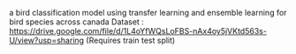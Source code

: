 a bird classification model using transfer learning and ensemble learning for bird species across canada
Dataset : https://drive.google.com/file/d/1L4oYfWQsLoFBS-nAx4oy5jVKtd563s-U/view?usp=sharing (Requires train test split)
